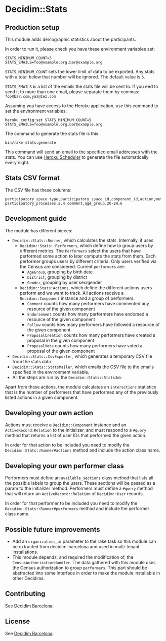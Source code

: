 # Decidim::Stats

## Production setup

This module adds demographic statistics about the participants.

In order to run it, please check you have these environment variables set:

```text
STATS_MINIMUM_COUNT=5
STATS_EMAILS=foo@example.org,bar@example.org
```

`STATS_MINIMUM_COUNT` sets the lower limit of data to be exported. Any stats with a total below that number will be ignored. The default value is `5`.

`STATS_EMAILS` is a list of the emails the stats file will be sent to. If you eed to send it to more than one email, please separate them by commas: `foo@bar.com,yaz@zez.com`

Assuming you have access to the Heroku application, use this command to set the environment variables:

```text
heroku config:set STATS_MINIMUM_COUNT=5 STATS_EMAILS=foo@example.org,bar@example.org
```

The command to generate the stats file is this:

```text
bin/rake stats:generate
```

This command will send an email to the specified email addresses with the stats. You can use [Heroku Scheduler](https://devcenter.heroku.com/articles/scheduler#scheduling-jobs) to generate the file automatically every night.

## Stats CSV format

The CSV file has these columns:

```text
participatory_space_type,participatory_space_id,component_id,action,metric_type,metric_name,total
participatory_processes,2,4,comment,age_group,20-24,6
```

## Development guide

The module has different pieces:

- `Decidim::Stats::Runner`, which calculates the stats. Internally, it uses:
  - `Decidim::Stats::Performers`, which define how to group users by different metrics. The `Performers` select the users that have performed some action to later compute the stats from them. Each performer groups users by different criteria. Only users verified via the Census are considered. Current `performers` are:
    - `AgeGroup`, grouping by birth date
    - `District`, grouping by district
    - `Gender`, grouping by user sex/gender
  - `Decidim::Stats:Actions`, which define the different actions users perform and we want to track. All actions receive a `Decidim::Component` instance and a group of performers.
    - `Comment` counts how many performers have commented any resource of the given component
    - `Endorsement` counts how many performers have endorsed a resource of the given component
    - `Follow` counts how many performers have followed a resource of the given component
    - `ProposalCreation` counts how many performers have created a proposal in the given component
    - `ProposalVote` counts how many performers have voted a proposal of the given component
- `Decidim::Stats::CsvExporter`, which generates a temporary CSV file from the stats data
- `Decidim::Stats::StatsMailer`, which emails the CSV file to the emails specified in the environment variable.
- All the steps are run by the `Decidim::Stats::StatsJob`

Apart from these actions, the module calculates an `interactions` statistics that is the number of performers that have performed any of the previously listed actions in a given component.

## Developing your own action

Actions must receive a `Decidim::Component` instance and an `ActiveRecord:Relation` to the initializer, and must respond to a `#query` method that returns a list of user IDs that performed the given action.

In order for that action to be included you need to modify the `Decidim::Stats::Runner#actions` method and include the action class name.

## Developing your own performer class

Performers must define an `available_sections` class method that lists all the possible labels to group the users. These sections will be passed as a param to the initializer method. Performers must define a `#query` method that will return an `ActiveRecord::Relation` of `Decidim::User` records.

In order for that performer to be included you need to modify the `Decidim::Stats::Runner#performers` method and include the performer class name.

## Possible future improvements

- Add an `organization_id` parameter to the rake task so this module can be extracted from decidim-barcelona and used in multi-tenant installations.
- This module depends, and required the modification of, the `CensusAuthorizationHandler`. The data gathered with this module uses the Census authorization to group `performers`. This part should be abstracted into some interface in order to make the module installable in other Decidims.

## Contributing

See [Decidim
Barcelona](https://github.com/AjuntamentdeBarcelona/decidim-barcelona).

## License

See [Decidim
Barcelona](https://github.com/AjuntamentdeBarcelona/decidim-barcelona).
